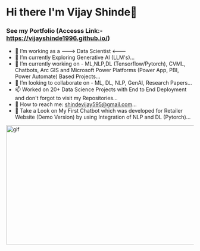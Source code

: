 # Hi there I'm Vijay Shinde👋
### See my Portfolio (Accesss Link:- https://vijayshinde1996.github.io/)
- 🤔 I’m working as a ---> Data Scientist <---
- 🌱 I’m currently Exploring Generative AI (LLM's)...
- 🔭 I’m currently working on - ML,NLP,DL (Tensorflow/Pytorch), CVML, Chatbots, Arc GIS and Microsoft Power Platforms (Power App, PBI, Power Automate) Based Projects...
- 👯 I’m looking to collaborate on - ML, DL, NLP, GenAI, Research Papers...
- 📫 Worked on 20+ Data Science Projects with End to End Deployment and don't forgot to visit my Repositories...
- 💬 How to reach me: shindevijay595@gmail.com...
- 🔭 Take a Look on My First Chatbot which was developed for Retailer Website (Demo Version) by using Integration of NLP and DL (Pytorch)...
<p><img align="right" alt="gif" src="https://github.com/VijayShinde1996/Chatbot_Using_Pytorch/blob/main/Test-Input-Outputs/Chatbot_Demo.gif" width="1500" height="320" /></p>
